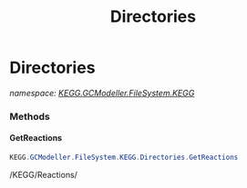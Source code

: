 ﻿---
title: Directories
---

# Directories
_namespace: [KEGG.GCModeller.FileSystem.KEGG](N-KEGG.GCModeller.FileSystem.KEGG.html)_



### Methods

#### GetReactions
```csharp
KEGG.GCModeller.FileSystem.KEGG.Directories.GetReactions
```
/KEGG/Reactions/




